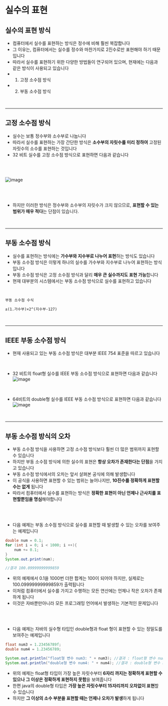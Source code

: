 # 실수의 표현

## 실수의 표현 방식

- 컴퓨터에서 실수를 표현하는 방식은 정수에 비해 훨씬 복잡합니다
- 그 이유는, 컴퓨터에서는 실수를 정수와 마찬가지로 2진수로만 표현해야 하기 때문입니다
- 따라서 실수를 표현하기 위한 다양한 방법들이 연구되어 있으며, 현재에는 다음과 같은 방식이 사용되고 있습니다
- 1. 고정 소수점 방식
- 2. 부동 소수점 방식

<br>

---
## 고정 소수점 방식
- 실수는 보통 정수부와 소수부로 나눕니다
- 따라서 실수를 표현하는 가장 간단한 방식은 **소수부의 자릿수를 미리 정하여** 고정된 자릿수의 소수를 표현하는 것입니다
- 32 비트 실수를 고정 소수점 방식으로 표현하면 다음과 같습니다

<br><br>

![image](https://github.com/Milky0929/TIL_Java/assets/138620137/4dfbe2bd-b63e-4202-b048-e614b7d05102)

<br><br>

- 하지만 이러한 방식은 정수부와 소수부의 자릿수가 크지 않으므로, **표현할 수 있는 범위가 매우 적다**는 단점이 있습니다.

<br>

---

## 부동 소수점 방식
- 실수를 표현하는 방식에는 **가수부와 지수부로 나누어 표현**하는 방식도 있습니다
- 부동 소수점 방식은 이렇게 하나의 실수를 가수부와 지수부로 나누어 표현하는 방식입니다
- 부동 소수점 방식은 고정 소수점 방식과 달리 **매우 큰 실수까지도 표현 가능**합니다
- 현재 대부분의 시스템에서는 부동 소수점 방식으로 실수를 표현하고 있습니다

<br>

```html
부동 소수점 수식

±(1.가수부)×2^(지수부-127)
```

<br>

---

## IEEE 부동 소수점 방식
- 현재 사용되고 있는 부동 소수점 방식은 대부분 IEEE 754 표준을 따르고 있습니다

<br>

- 32 비트의 float형 실수를 IEEE 부동 소수점 방식으로 표현하면 다음과 같습니다
![image](https://github.com/Milky0929/TIL_Java/assets/138620137/6e5f7646-aeb4-4753-806f-01f89e0152ad)

<br>

- 64비트의 double형 실수를 IEEE 부동 소수점 방식으로 표현하면 다음과 같습니다
![image](https://github.com/Milky0929/TIL_Java/assets/138620137/84ac4098-5c20-4cc1-9f3d-ac1352e0f487)

<br>

---

## 부동 소수점 방식의 오차
- 부동 소수점 방식을 사용하면 고정 소수점 방식보다 훨씬 더 많은 범위까지 표현할 수 있습니다
- 하지만 부동 소수점 방식에 의한 실수의 표현은 **항상 오차가 존재한다는 단점**을 가지고 있습니다
- 부동 소수점 방식에서의 오차는 앞서 살펴본 공식에 의해 발생합니다
- 이 공식을 사용하면 표현할 수 있는 범위는 늘어나지만, **10진수를 정확하게 표현할 수는 없게** 됩니다
- 따라서 컴퓨터에서 실수를 표현하는 방식은 **정확한 표현이 아닌 언제나 근사치를 표현할뿐임을 명심**해야합니다

<br><br>

- 다음 예제는 부동 소수점 방식으로 실수를 표현할 때 발생할 수 있는 오차를 보여주는 예제입니다

```java
double num = 0.1;
for (int i = 0; i < 1000; i ++){
	num += 0.1;
}
System.out.print(num);

//결과 100.09999999999859
```

- 위의 예제에서 0.1을 1000번 더한 합계는 100이 되어야 하지만, 실제로는 100.09999999999859가 출력됩니다
- 이처럼 컴퓨터에서 실수를 가지고 수행하는 모든 연산에는 언제나 작은 오차가 존재하게 됩니다
- 이것은 자바뿐만아니라 모든 프로그래밍 언어에서 발생하는 기본적인 문제입니다

<br><br>

- 다음 예제는 자바의 실수형 타입인 double형과 float 형이 표현할 수 있는 정밀도를 보여주는 예제입니다

```java
float num3 = 1.23456789f;
double num4 = 1.23456789;

System.out.println("float형 변수 num3: " + num3); //결과 : float형 변수 num3 : 1.2345679
System.out.println("double형 변수 num4: " + num4); //결과 : double형 변수 num4 : 1.23456789
```

- 위의 예제는 float형 타입이 가장 높은 자릿수부터 **6자리 까지는 정확하게 표현할 수 있으나 그 이상은 정확하게 표현하지 못함**을 보여줍니다
- 한편 java의 double형 타입은 **가장 높은 자릿수부터 15자리까지 오차없이 표현**할 수 있습니다
- 하지만 **그 이상의 소수 부분을 표현할 때는 언제나 오차가 발생**하게 됩니다


